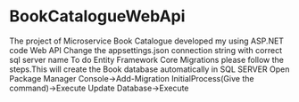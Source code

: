 # BookCatalogueWebApi
The project of Microservice Book Catalogue developed my using ASP.NET code Web API
Change the appsettings.json connection string with correct sql server name
To do Entity Framework Core Migrations please follow the steps.This will create the Book database automatically in SQL SERVER
Open Package Manager Console->Add-Migration InitialProcess(Give the command)->Execute
Update Database->Execute
